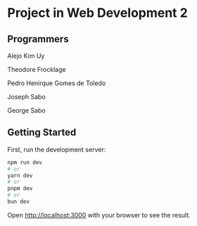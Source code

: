 # Project in Web Development 2

## Programmers

Alejo Kim Uy

Theodore Frocklage

Pedro Henirque Gomes de Toledo

Joseph Sabo

George Sabo

## Getting Started

First, run the development server:

```bash
npm run dev
# or
yarn dev
# or
pnpm dev
# or
bun dev
```

Open [http://localhost:3000](http://localhost:3000) with your browser to see the result.
